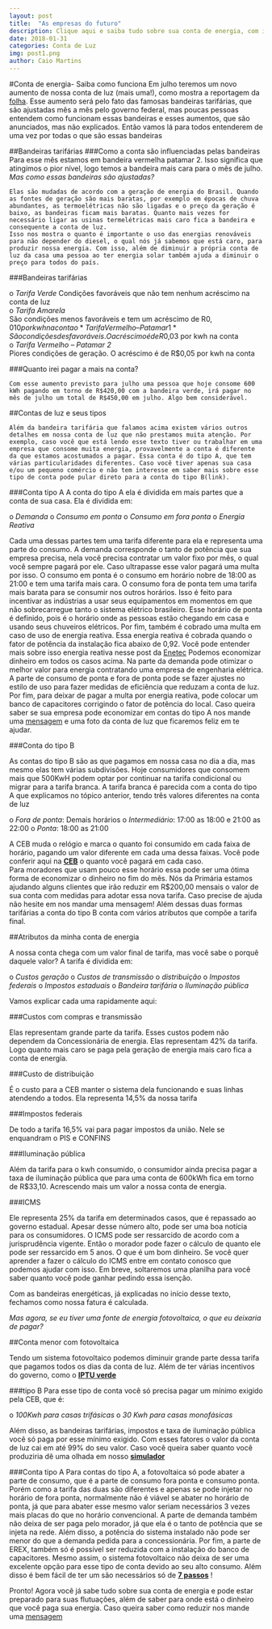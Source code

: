 ```yaml
---
layout: post
title:  "As empresas do futuro"
description: Clique aqui e saiba tudo sobre sua conta de energia, com isso você vai estar mais preparados para suas mudanças e saber como economizar mais.
date: 2018-01-31
categories: Conta de Luz
img: post1.png
author: Caio Martins
---
```

#Conta de energia- Saiba como funciona
Em julho teremos um novo aumento de nossa conta de luz (mais uma!), como mostra a reportagem da [folha](https://www1.folha.uol.com.br/mercado/2018/05/conta-de-luz-tera-bandeira-vermelha-2-em-junho-nivel-mais-caro-diz-aneel.shtml). Esse aumento será pelo fato das famosas bandeiras tarifárias, que são ajustadas mês a mês pelo governo federal, mas poucas pessoas entendem como funcionam essas bandeiras e esses aumentos, que são anunciados, mas não explicados. Então vamos lá para todos entenderem de uma vez por todas o que são essas bandeiras  

##Bandeiras tarifárias
###Como a conta são influenciadas pelas bandeiras
Para esse mês estamos em bandeira vermelha patamar 2. Isso significa que atingimos o pior nível, logo temos a bandeira mais cara para o mês de julho. 
	*Mas como essas bandeiras são ajustadas?*  
	      

	Elas são mudadas de acordo com a geração de energia do Brasil. Quando as fontes de geração são mais baratas, por exemplo em épocas de chuva abundantes, as termoelétricas não são ligadas e o preço da geração é baixo, as bandeiras ficam mais baratas. Quanto mais vezes for necessário ligar as usinas termelétricas mais caro fica a bandeira e consequente a conta de luz. 
	Isso nos mostra o quanto é importante o uso das energias renováveis para não depender do diesel, o qual nós já sabemos que está caro, para produzir nossa energia. Com isso, além de diminuir a própria conta de luz da casa uma pessoa ao ter energia solar também ajuda a diminuir o preço para todos do país.  

###Bandeiras tarifárias  
  
 
o	*Tarifa Verde*
Condições favoráveis que não tem nenhum acréscimo na conta de luz  
o	*Tarifa Amarela*  
São condições menos favoráveis e tem um acréscimo de R$0,010 por kwh na conta  
o	*Tarifa Vermelho – Patamar 1*     
São condições desfavoráveis. O acréscimo é de R$0,03 por kwh na conta  
o	*Tarifa Vermelho – Patamar 2*   
Piores condições de geração.  O acréscimo é de R$0,05 por kwh na conta  
  

###Quanto irei pagar a mais na conta?  
  	  
	Com esse aumento previsto para julho uma pessoa que hoje consome 600 kWh pagando em torno de R$420,00 com a bandeira verde, irá pagar no mês de julho um total de R$450,00 em julho. Algo bem considerável.


##Contas de luz e seus tipos
  
	Além da bandeira tarifária que falamos acima existem vários outros detalhes em nossa conta de luz que não prestamos muita atenção. Por exemplo, caso você que está lendo esse texto tiver ou trabalhar em uma empresa que consome muita energia, provavelmente a conta é diferente da que estamos acostumados a pagar. Essa conta é do tipo A, que tem várias particularidades diferentes. Caso você tiver apenas sua casa e/ou um pequeno comércio e não tem interesse em saber mais sobre esse tipo de conta pode pular direto para a conta do tipo B(link).  

###Conta tipo A
A conta do tipo A ela é dividida em mais partes que a conta de sua casa. Ela é dividida em:  
  
o	*Demanda*
o	*Consumo em ponta*
o	*Consumo em fora ponta*
o	*Energia Reativa*
  

Cada uma dessas partes tem uma tarifa diferente para ela e representa uma parte do consumo.
A demanda corresponde o tanto de potência que sua empresa precisa, nela você precisa contratar um valor fixo por mês, o qual você sempre pagará por ele. Caso ultrapasse esse valor pagará uma multa por isso. 
O consumo em ponta é o consumo em horário nobre de 18:00 as 21:00 e tem uma tarifa mais cara. O consumo fora de ponta tem uma tarifa mais barata para se consumir nos outros horários. Isso é feito para incentivar as indústrias a usar seus equipamentos em momentos em que não sobrecarregue tanto o sistema elétrico brasileiro. Esse horário de ponta é definido, pois é o horário onde as pessoas estão chegando em casa e usando seus chuveiros elétricos.
Por fim, também é cobrado uma multa em caso de uso de energia reativa. Essa energia reativa é cobrada quando o fator de potência da instalação fica abaixo de 0,92. Você pode entender mais sobre isso energia reativa nesse post da [Enetec](http://enetec.unb.br/blog/EREX/)
Podemos economizar dinheiro em todos os casos acima. Na parte da demanda pode otimizar o melhor valor para energia contratando uma empresa de engenharia elétrica.
A parte de consumo de ponta e fora de ponta pode se fazer ajustes no estilo de uso para fazer medidas de eficiência que reduzam a conta de luz.
Por fim, para deixar de pagar a multa por energia reativa, pode colocar um banco de capacitores corrigindo o fator de potência do local.
Caso queira saber se sua empresa pode economizar em contas do tipo A nos mande uma [mensagem](http://primariaenergia.com/contact) e uma foto da conta de luz que ficaremos feliz em te ajudar.

###Conta do tipo B 
  
As contas do tipo B são as que pagamos em nossa casa no dia a dia, mas mesmo elas tem várias subdivisões. 
Hoje consumidores que consomem mais que 500KwH podem optar por continuar na tarifa condicional ou migrar para a tarifa branca. 
A tarifa branca é parecida com a conta do tipo A que explicamos no tópico anterior, tendo três valores diferentes na conta de luz  

o	*Fora de ponta*: Demais horários
o	*Intermediário*: 17:00 as 18:00 e 21:00 as 22:00
o	*Ponta*: 18:00 as 21:00  
  
A CEB muda o relógio e marca o quanto foi consumido em cada faixa de horário, pagando um valor diferente em cada uma dessa faixas. Você pode conferir aqui na **[CEB](http://www.ceb.com.br/index.php/component/content/article/83-tarifa-branca/476-tarifa-branca-de-energia)** o quanto você pagará em cada caso.  
Para moradores que usam pouco esse horário essa pode ser uma ótima forma de economizar o dinheiro no fim do mês. Nós da Primária estamos ajudando alguns clientes que irão reduzir em R$200,00 mensais o valor de sua conta com medidas para adotar essa nova tarifa.
Caso precise de ajuda não hesite em nos mandar uma mensagem!
Além dessas duas formas tarifárias a conta do tipo B conta com vários atributos que compõe a tarifa final.   
  

##Atributos da minha conta de energia  
 
A nossa conta chega com um valor final de tarifa, mas você sabe o porquê daquele valor?
A tarifa é dividida em:  
  
o	*Custos geração*
o	*Custos de transmissão*
o	*distribuição*
o	*Impostos federais*
o	*Impostos estaduais*
o	*Bandeira tarifária*
o	*Iluminação pública*

Vamos explicar cada uma rapidamente aqui:

###Custos com compras e transmissão
  
Elas representam grande parte da tarifa. Esses custos podem não dependem da Concessionária de energia. Elas representam 42% da tarifa. Logo quanto mais caro se paga pela geração de energia mais caro fica a conta de energia. 
  
###Custo de distribuição
  
É o custo para a CEB manter o sistema dela funcionando e suas linhas atendendo a todos. Ela representa 14,5% da nossa tarifa  
   
###Impostos federais  
  
De todo a tarifa 16,5% vai para pagar impostos da união. Nele se enquandram o PIS e CONFINS  
 
###Iluminação pública
  
Além da tarifa para o kwh consumido, o consumidor ainda precisa pagar a taxa de iluminação pública que para uma conta de 600kWh fica em torno de R$33,10. Acrescendo mais um valor a nossa conta de energia.
  
###ICMS  
  
Ele representa 25% da tarifa em determinados casos, que é repassado ao governo estadual.
Apesar desse número alto, pode ser uma boa notícia para os consumidores. O ICMS pode ser ressarcido de acordo com a jurisprudência vigente. Então o morador pode fazer o cálculo de quanto ele pode ser ressarcido em 5 anos. O que é um bom dinheiro.
Se você quer aprender a fazer o cálculo do ICMS entre em contato conosco que podemos ajudar com isso. Em breve, soltaremos uma planilha para você saber quanto você pode ganhar pedindo essa isenção.

Com as bandeiras energéticas, já explicadas no início desse texto, fechamos como nossa fatura é calculada. 

*Mas agora, se eu tiver uma fonte de energia fotovoltaica, o que eu deixaria de pagar?*

##Conta menor com fotovoltaica

Tendo um sistema fotovoltaico podemos diminuir grande parte dessa tarifa que pagamos todos os dias da conta de luz. Além de ter várias incentivos do governo, como o **[IPTU verde](http://primariaenergia.com/blog/iptu-verde/)**	


###tipo B
Para esse tipo de conta você só precisa pagar um mínimo exigido pela CEB, que é:  
  
o	*100Kwh para casas trifásicas*
o	*30 Kwh para casas monofásicas*  
   
Além disso, as bandeiras tarifárias, impostos e taxa de iluminação pública você só paga por esse mínimo exigido. Com esses fatores o valor da conta de luz cai em até 99% do seu valor.
Caso você queira saber quanto você produziria dê uma olhada em nosso **[simulador](http://primariaenergia.com/simulador2)**  
  
###Conta tipo A
Para contas do tipo A, a fotovoltaica só pode abater a parte de consumo, que é a parte de consumo fora ponta e consumo ponta. Porém como a tarifa das duas são diferentes e apenas se pode injetar no horário de fora ponta, normalmente não é viável se abater no horário de ponta, já que para abater esse mesmo valor seriam necessários 3 vezes mais placas do que no horário convencional.
A parte de demanda também não deixa de ser paga pelo morador, já que ela é o tanto de potência que se injeta na rede. Além disso, a potência do sistema instalado não pode ser menor do que a demanda pedida para a concessionária.
Por fim, a parte de EREX, também só é possível ser reduzida com a instalação do banco de capacitores.
Mesmo assim, o sistema fotovoltaico não deixa de ser uma excelente opção para esse tipo de conta devido ao seu alto consumo. Além disso é bem fácil de ter um são necessários só de **[7 passos](http://primariaenergia.com/blog/7-passos-energia-solar-casa/)** !

Pronto! Agora você já sabe tudo sobre sua conta de energia e pode estar preparado para suas flutuações, além de saber para onde está o dinheiro que você paga sua energia. Caso queira saber como reduzir nos mande uma [mensagem](http://primariaenergia.com/contact)

